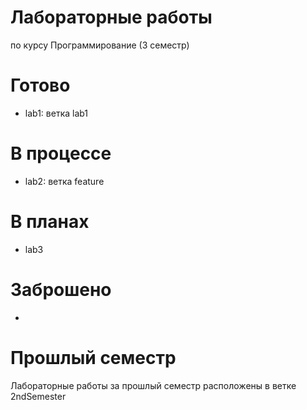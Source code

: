 # Лабораторные работы
по курсу Программирование (3 семестр)

# Готово
* lab1: ветка lab1

# В процессе
* lab2: ветка feature

# В планах
* lab3

# Заброшено
*

# Прошлый семестр
Лабораторные работы за прошлый семестр расположены в ветке 2ndSemester